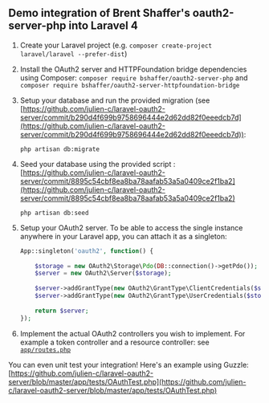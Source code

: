 ## Demo integration of Brent Shaffer's oauth2-server-php into Laravel 4

1.  Create your Laravel project (e.g. `composer create-project laravel/laravel --prefer-dist`)
2.  Install the OAuth2 server and HTTPFoundation bridge dependencies using Composer: `composer require bshaffer/oauth2-server-php` and `composer require bshaffer/oauth2-server-httpfoundation-bridge`
3.  Setup your database and run the provided migration (see [https://github.com/julien-c/laravel-oauth2-server/commit/b290d4f699b9758696444e2d62dd82f0eeedcb7d](https://github.com/julien-c/laravel-oauth2-server/commit/b290d4f699b9758696444e2d62dd82f0eeedcb7d)): 
    
    `php artisan db:migrate`
    
4.  Seed your database using the provided script : [https://github.com/julien-c/laravel-oauth2-server/commit/8895c54cbf8ea8ba78aafab53a5a0409ce2f1ba2](https://github.com/julien-c/laravel-oauth2-server/commit/8895c54cbf8ea8ba78aafab53a5a0409ce2f1ba2)
    
    `php artisan db:seed`
    
5.  Setup your OAuth2 server. To be able to access the single instance anywhere in your Laravel app, you can attach it as a singleton:
        
    ```php
    App::singleton('oauth2', function() {
        
        $storage = new OAuth2\Storage\Pdo(DB::connection()->getPdo());
        $server = new OAuth2\Server($storage);
        
        $server->addGrantType(new OAuth2\GrantType\ClientCredentials($storage));
        $server->addGrantType(new OAuth2\GrantType\UserCredentials($storage));
        
        return $server;
    });
    ```

6.  Implement the actual OAuth2 controllers you wish to implement. For example a token controller and a resource controller: see [`app/routes.php`](https://github.com/julien-c/laravel-oauth2-server/blob/master/app/routes.php)
    




You can even unit test your integration! Here's an example using Guzzle: [https://github.com/julien-c/laravel-oauth2-server/blob/master/app/tests/OAuthTest.php](https://github.com/julien-c/laravel-oauth2-server/blob/master/app/tests/OAuthTest.php)
